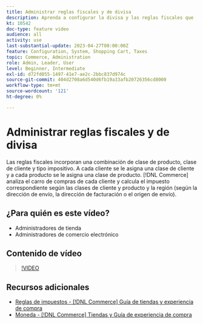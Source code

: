 ```yaml
---
title: Administrar reglas fiscales y de divisa
description: Aprenda a configurar la divisa y las reglas fiscales que  [!DNL Commerce] utiliza para calcular el impuesto apropiado según las clases de cliente y de producto.
kt: 10542
doc-type: feature video
audience: all
activity: use
last-substantial-update: 2023-04-27T00:00:00Z
feature: Configuration, System, Shopping Cart, Taxes
topic: Commerce, Administration
role: Admin, Leader, User
level: Beginner, Intermediate
exl-id: d72fd055-1497-41e7-ae2c-2bbc837d974c
source-git-commit: 404d2708a6d540d6fb19a33afb20726356cd8000
workflow-type: tm+mt
source-wordcount: '121'
ht-degree: 0%

---
```


# Administrar reglas fiscales y de divisa

Las reglas fiscales incorporan una combinación de clase de producto, clase de cliente y tipo impositivo. A cada cliente se le asigna una clase de cliente y a cada producto se le asigna una clase de producto. [!DNL Commerce] analiza el carro de compras de cada cliente y calcula el impuesto correspondiente según las clases de cliente y producto y la región (según la dirección de envío, la dirección de facturación o el origen de envío).

## ¿Para quién es este vídeo?

- Administradores de tienda
- Administradores de comercio electrónico

## Contenido de vídeo

>[!VIDEO](https://video.tv.adobe.com/v/3411832?quality=12&learn=on&captions=spa)

## Recursos adicionales

- [Reglas de impuestos - [!DNL Commerce] Guía de tiendas y experiencia de compra](https://experienceleague.adobe.com/docs/commerce-admin/stores-sales/site-store/taxes/tax-rules.html?lang=es)
- [Moneda - [!DNL Commerce] Tiendas y Guía de experiencia de compra](https://experienceleague.adobe.com/docs/commerce-admin/stores-sales/site-store/currency/currency.html?lang=es)
